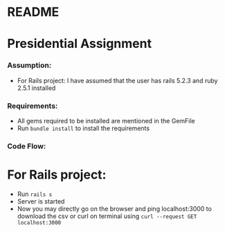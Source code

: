 # README

# Presidential Assignment

### Assumption:
- For Rails project: I have assumed that the user has rails 5.2.3 and ruby 2.5.1 installed

### Requirements:
- All gems required to be installed are mentioned in the GemFile
- Run ```bundle install``` to install the requirements

### Code Flow:
# For Rails project:
- Run ```rails s```
- Server is started
- Now you may directly go on the browser and ping localhost:3000 to download the csv or curl on terminal using
```curl --request GET localhost:3000```
